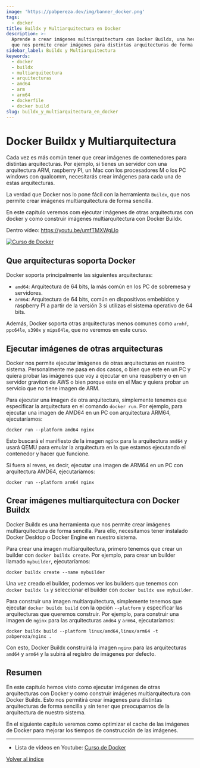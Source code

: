 ```yaml
---
image: 'https://pabpereza.dev/img/banner_docker.png'
tags:
  - docker
title: Buildx y Multiarquitectura en Docker
description: >-
  Aprende a crear imágenes multiarquitectura con Docker Buildx, una herramienta
  que nos permite crear imágenes para distintas arquitecturas de forma sencilla.
sidebar_label: Buildx y Multiarquitectura
keywords:
  - docker
  - buildx
  - multiarquitectura
  - arquitecturas
  - amd64
  - arm
  - arm64
  - dockerfile
  - docker build
slug: buildx_y_multiarquitectura_en_docker
---
```


# Docker Buildx y Multiarquitectura
Cada vez es más común tener que crear imágenes de contenedores para distintas arquitecturas. Por ejemplo, si tienes un servidor con una arquitectura ARM, raspberry PI, un Mac con los procesadores M o los PC windows con qualcomm, necesitarás crear imágenes para cada una de estas arquitecturas.

La verdad que Docker nos lo pone fácil con la herramienta `Buildx`, que nos permite crear imágenes multiarquitectura de forma sencilla. 

En este capítulo veremos com ejecutar imágenes de otras arquitecturas con docker y como construir imágenes multiarquitectura con Docker Buildx.

Dentro vídeo: https://youtu.be/umfTMXWgLlo

[![Curso de Docker](https://img.youtube.com/vi/umfTMXWgLlo/maxresdefault.jpg)](https://www.youtube.com/watch?v=umfTMXWgLlo)


## Que arquitecturas soporta Docker
Docker soporta principalmente las siguientes arquitecturas:
- `amd64`: Arquitectura de 64 bits, la más común en los PC de sobremesa y servidores.
- `arm64`: Arquitectura de 64 bits, común en dispositivos embebidos y raspberry PI a partir de la versión 3 si utilizas el sistema operativo de 64 bits.

Además, Docker soporta otras arquitecturas menos comunes como `armhf`, `ppc64le`, `s390x` y `mips64le`, que no veremos en este curso.


## Ejecutar imágenes de otras arquitecturas
Docker nos permite ejecutar imágenes de otras arquitecturas en nuestro sistema. Personalmente me pasa en dos casos, o bien que este en un PC y quiera probar las imágenes que voy a ejecutar en una reaspberry o en un servidor graviton de AWS o bien porque este en el Mac y quiera probar un servicio que no tiene imagen de ARM.

Para ejecutar una imagen de otra arquitectura, simplemente tenemos que especificar la arquitectura en el comando `docker run`. Por ejemplo, para ejecutar una imagen de AMD64 en un PC con arquitectura ARM64, ejecutaríamos:
```shell
docker run --platform amd64 nginx
```

Esto buscará el manifiesto de la imagen `nginx` para la arquitectura `amd64` y usará QEMU para emular la arquitectura en la que estamos ejecutando el contenedor y hacer que funcione.

Si fuera al reves, es decir, ejecutar una imagen de ARM64 en un PC con arquitectura AMD64, ejecutaríamos:
```shell
docker run --platform arm64 nginx
```

## Crear imágenes multiarquitectura con Docker Buildx
Docker Buildx es una herramienta que nos permite crear imágenes multiarquitectura de forma sencilla. Para ello, necesitamos tener instalado Docker Desktop o Docker Engine en nuestro sistema.

Para crear una imagen multiarquitectura, primero tenemos que crear un builder con `docker buildx create`. Por ejemplo, para crear un builder llamado `mybuilder`, ejecutaríamos:
```shell
docker buildx create --name mybuilder
```

Una vez creado el builder, podemos ver los builders que tenemos con `docker buildx ls` y seleccionar el builder con `docker buildx use mybuilder`.

Para construir una imagen multiarquitectura, simplemente tenemos que ejecutar `docker buildx build` con la opción `--platform` y especificar las arquitecturas que queremos construir. Por ejemplo, para construir una imagen de `nginx` para las arquitecturas `amd64` y `arm64`, ejecutaríamos:
```shell
docker buildx build --platform linux/amd64,linux/arm64 -t pabpereza/nginx .
```

Con esto, Docker Buildx construirá la imagen `nginx` para las arquitecturas `amd64` y `arm64` y la subirá al registro de imágenes por defecto.


## Resumen
En este capítulo hemos visto como ejecutar imágenes de otras arquitecturas con Docker y como construir imágenes multiarquitectura con Docker Buildx. Esto nos permitirá crear imágenes para distintas arquitecturas de forma sencilla y sin tener que preocuparnos de la arquitectura de nuestro sistema.

En el siguiente capítulo veremos como optimizar el cache de las imágenes de Docker para mejorar los tiempos de construcción de las imágenes.

---
* Lista de vídeos en Youtube: [Curso de Docker](https://www.youtube.com/playlist?list=PLQhxXeq1oc2n7YnjRhq7qVMzZWtDY7Zz0)

[Volver al índice](README.md#índice)
